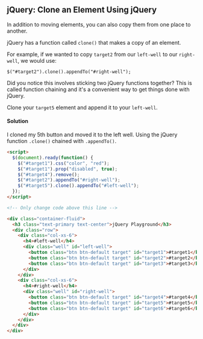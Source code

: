 ## jQuery: Clone an Element Using jQuery

In addition to moving elements, you can also copy them from one place to another.

jQuery has a function called `clone()` that makes a copy of an element.

For example, if we wanted to copy `target2` from our `left-well` to our `right-well`, we would use:

```
$("#target2").clone().appendTo("#right-well");
```

Did you notice this involves sticking two jQuery functions together? This is called function chaining and it's a convenient way to get things done with jQuery.

Clone your `target5` element and append it to your `left-well`.



#### Solution

I cloned my 5th button and moved it to the left well. Using the jQuery function `.clone()` chained with `.appendTo()`. 

`````html
<script>
  $(document).ready(function() {
    $("#target1").css("color", "red");
    $("#target1").prop("disabled", true);
    $("#target4").remove();
    $("#target2").appendTo("#right-well");
    $("#target5").clone().appendTo("#left-well");
  });
</script>

<!-- Only change code above this line -->

<div class="container-fluid">
  <h3 class="text-primary text-center">jQuery Playground</h3>
  <div class="row">
    <div class="col-xs-6">
      <h4>#left-well</h4>
      <div class="well" id="left-well">
        <button class="btn btn-default target" id="target1">#target1</button>
        <button class="btn btn-default target" id="target2">#target2</button>
        <button class="btn btn-default target" id="target3">#target3</button>
      </div>
    </div>
    <div class="col-xs-6">
      <h4>#right-well</h4>
      <div class="well" id="right-well">
        <button class="btn btn-default target" id="target4">#target4</button>
        <button class="btn btn-default target" id="target5">#target5</button>
        <button class="btn btn-default target" id="target6">#target6</button>
      </div>
    </div>
  </div>
</div>
`````